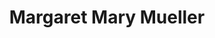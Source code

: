 ---
layout: layouts/profile.liquid
title: Margaret Mary Mueller
id: margaret_mary_mueller
first: Margaret
middle: Mary
last: Mueller
suffix: 
currentTitle: CEO
currentOrg: Executives' Club of Chicago
bio: Margaret is a Board Director and results-driven CEO who excels at creating, building and growing companies. Highly adept with regulated industries, customer strategies, and talent development, Margaret has an extensive broad network of resources and experts she knows well in a wide variety of industries, governmental and regulatory organizations. She is quite knowledgeable and connected regarding&#58;<br />Corporate Social Responsibility ▪ DE&amp;I ▪ Digital Transformation ▪ Enterprise Risk Management ▪ Governance ▪ M&amp;A / Turnarounds ▪ Succession Planning ▪ Supply Chains ▪ Sustainability ▪ Brand Development ▪ Marketing&#58; Digital, Traditional, Social Media<br /><br />Margaret’s Board Experience consists of two recent additions, namely&#58;<br />⮚ LURIE CHILDREN’S HOSPITAL FOUNDATION, Work across 11 affiliated organizations with a full-time professional staff to cultivate and secure contributions that advance the mission of the hospital. <br />⮚ FIRST WOMEN’S BANK, a new $100M first-of-its-kind platform with a mission to grow the small business economy nationally while elevating the role of women within that economy. Margaret helps with best practices advice regarding their network growth, customer base strategies, and defining their marketing position.<br /><br />Margaret is also a Board leader for two other much larger, prestigious institutions, namely&#58;<br />⮚ THE UNIVERSITY OF CHICAGO ALUMNI BOARD for an $11.6B endowment private research university. Margaret just finished her term as Board President with oversight for board development. <br />⮚ THE EXECUTIVES’ CLUB OF CHICAGO, a business leaders association, where she serves on the Executive Committee, Audit Committee; and Nominating Committee, choosing all Board members / Committee Chairs. Of note, she&#58;<br />▪ Revised the organization’s governance structure and bylaws. <br />▪ Created a Compensation Committee, leading to an unprecedented zero leadership turnover in three years.<br />▪ Crafted first ever cyber security policy—the newly established response protocol and security elements resulted in absolutely no breach of PII, 100% recovery, and limited operations disruptions during 2021 Kaseya attack.<br /><br />Margaret is also the President and CEO of THE EXECUTIVES’ CLUB OF CHICAGO, where she has&#58;<br />⮚ Reinvigorated business model, adding +26% top line revenue growth, +22% profit; doubled membership, increased audience reach 50%, grew sponsorship revenue 75%, and decreased operating costs 37% through restructuring and rebranding. Resulting in a doubling of cash reserves and financial stability.<br />⮚ Built first Enterprise Risk Management capability.<br />⮚ Spearheaded digital transformation, including cloud / digital technology, and IT / security protocols implementation.<br />⮚ Led the acquisition of HRMAC (Human Resources Management Association of Chicago)—now lead all activities serving the region’s HR community through The HRMAC Institute.<br /><br />Margaret also serves as an operating partner at Tilia Holdings, LLC a private equity firm focused on the food supply chain, where she is leading the firm’s innovation and customer growth strategies. <br /><br />Previously, Margaret was President of SHAPIRO + RAJ (S+R), the 6th largest N.A. independent insights company where her numerous achievements include&#58; beating industry growth rates yearly with 8x RoR valuation in 3 years; providing M&amp;A due diligence for numerous PE/VC firms; and supporting brand / business development strategies in the consumer, retail trademark / litigation, and financial services, including with&#58; Discover, Johnson &amp; Johnson, Kroger, Microsoft, PNC, Starbucks, Target, Ulta Beauty, and Wal-Mart. She also&#58;<br />⮚ Led S+R’s digital transformation, acquired a social listening firm, outsourced data analytics—reduced analytics costs by 30%.<br />⮚ Facilitated—after the sale of S+R’s healthcare/pharma practice—a roll up of four companies into a single new brand.<br />⮚ With full P&amp;L responsibility, created a new company serving the pharmaceutical industry, built out supporting infrastructure and increased revenue from zero to 70% of Firm’s total revenue, gained 85% of top pharma/healthcare clients such as&#58; Abbvie, Amgen, Anthem, Astra Zeneca, Bristol Myers-Squibb, Genentech, Johnson &amp; Johnson, and Pfizer.
linkedin: https://www.linkedin.com/in/margaretmueller/
tiktok: 
twitter: 
aboutme: 
insta: 
orgURL: https://www.executivesclub.org
snapchat: 
personalURL: 
smallHeadshotURL: assets/images/headshots/24_KIM20033%20%282%29_8783.JPG
originalHeadshotURL: assets/images/headshots/24_KIM20033%20%282%29_8783.JPG
tags-experience: 
 - B2B
 - B2C
 - Business Development
 - Corporate Development
 - DEI
 - Digital Transformation
 - ESG Experience
 - Governance
 - Mergers & Acquisitions
 - Marketing
 - P&L&#58; $0-$500M
 - Private Companies
 - Public Companies
 - Supply Chain
 - Transformational and Growth
 - Turnaround
 - Venture Capital
 - B2B
 - B2C
 - Business Development
 - Digital Transformation
 - ESG Experience
 - HR / Human Resources
 - International
 - Mergers & Acquisitions
 - Marketing
 - PR / Public Relations
 - Private Companies
 - Public Companies
 - Supply Chain
 - Transformational and Growth
 - Turnaround
 - Venture Capital
tags-current-industries: 
 - Associations
 - Civic/Public Policy
 - Educational Services
 - Executive Recruitment/Transition
 - Food Manufacturing
 - Goods-Producing Industries
 - Information
 - Leisure and Hospitality
 - Management of Companies and Enterprises
 - Manufacturing
 - Marketing/Sales
 - Media
 - PR/Communications
 - Private Equity
 - Professional, Scientific, and Technical Services
 - Supply Chain/Distribution/Logistics
 - Warehousing and Storage
tags-current-position: 
 - CEO / Chief Executive Officer
 - President
tags-past-industries: 
 - Advertising
 - Amusement, Gambling, and Recreation Industries
 - Associations
 - Civic/Public Policy
 - Community Development/Organizing
 - Consulting
 - Data Processing, Hosting, and Related Services
 - Educational Services
 - Finance and Insurance
 - Food Manufacturing
 - Food Services and Drinking Places
 - Government
 - Hospitals
 - Hospitality/Food Services
 - Incubator
 - Investment Banking
 - Investment Management
 - Management of Companies and Enterprises
 - Manufacturing
 - Marketing/Sales
 - Media
 - Medical Equipment/Devices
 - PR/Communications
 - Private Equity
 - Professional and Business Services
 - Professional, Scientific, and Technical Services
 - Supply Chain/Distribution/Logistics
 - Venture Capital
tags-past-position: 
 - CEO / Chief Executive Officer
 - President
tags-current-board-service: 
    - Corporate Private
    - Nonprofit
    - Private Equity
tags-past-board-service: 
    - Corporate Private
    - Nonprofit
boards-current-corporate-private: 
 - NEXT Integrative Minds Life Sciences, Advisory Board Member
 - First Women's Bank, Advisory Board Member
boards-current-corporate-public: 
boards-current-nonprofit: 
 - Executives' Club of Chicago, CEO and Board Director
 - Lurie Children's Hospital Foundation, Board Director
boards-current-privateequity: 
 - Everfresh Fruit Company, Director
boards-current-spac: 
boards-current-vc: 
boards-past-corporate-private: 
 - Ollipsis Fertility, Board Member
boards-past-corporate-public: 
boards-past-nonprofit: 
 - University of Chicago Alumni Board, President
boards-past-privateequity: 
boards-past-spac: 
boards-past-vc: 
---